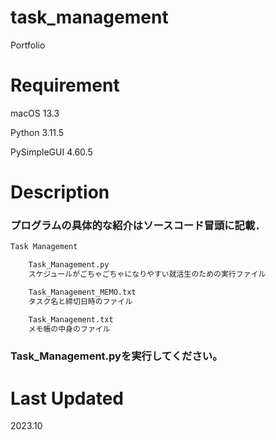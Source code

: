 # **task_management**

Portfolio

# Requirement
macOS 13.3

Python 3.11.5

PySimpleGUI 4.60.5


# Description

### **プログラムの具体的な紹介はソースコード冒頭に記載．**

```bash
Task Management

    Task_Management.py
    スケジュールがごちゃごちゃになりやすい就活生のための実行ファイル

    Task_Management_MEMO.txt
    タスク名と締切日時のファイル

    Task_Management.txt
    メモ帳の中身のファイル

```
### **Task_Management.pyを実行してください。**

# Last Updated

2023.10

